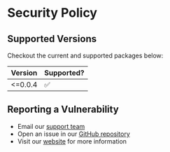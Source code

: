 # Security Policy

## Supported Versions

Checkout the current and supported packages below:

|  Version  |     Supported?     |
|-----------|--------------------|
| <=0.0.4   | :white_check_mark: |

## Reporting a Vulnerability

- Email our [support team](mailto:support@scsys.io)
- Open an issue in our [GitHub repository](https://github.com/FL03/rshyper/issues)
- Visit our [website](https://scsys.io) for more information
